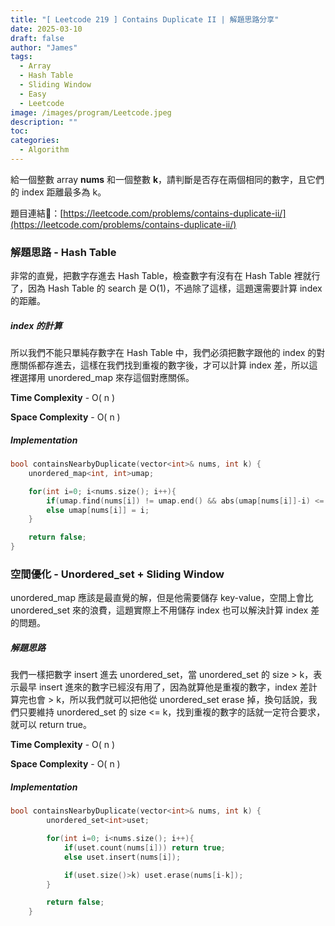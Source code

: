 ```yaml
---
title: "[ Leetcode 219 ] Contains Duplicate II | 解題思路分享"
date: 2025-03-10
draft: false
author: "James"
tags:
  - Array
  - Hash Table
  - Sliding Window
  - Easy
  - Leetcode
image: /images/program/Leetcode.jpeg
description: ""
toc: 
categories:
  - Algorithm
---
```


給一個整數 array **nums** 和一個整數 **k**，請判斷是否存在兩個相同的數字，且它們的 index 距離最多為 k。

題目連結🔗：[https://leetcode.com/problems/contains-duplicate-ii/](https://leetcode.com/problems/contains-duplicate-ii/)

### **解題思路 - Hash Table**

非常的直覺，把數字存進去 Hash Table，檢查數字有沒有在 Hash Table 裡就行了，因為 Hash Table 的 search 是 O(1)，不過除了這樣，這題還需要計算 index 的距離。

##### **index 的計算**

所以我們不能只單純存數字在 Hash Table 中，我們必須把數字跟他的 index 的對應關係都存進去，這樣在我們找到重複的數字後，才可以計算 index 差，所以這裡選擇用 unordered_map 來存這個對應關係。

**Time Complexity** - O( n )

**Space Complexity** - O( n )

##### **Implementation**

```cpp
bool containsNearbyDuplicate(vector<int>& nums, int k) {
    unordered_map<int, int>umap;

    for(int i=0; i<nums.size(); i++){
        if(umap.find(nums[i]) != umap.end() && abs(umap[nums[i]]-i) <= k) return true;
        else umap[nums[i]] = i;
    }

    return false;
}
```

### **空間優化 - Unordered_set + Sliding Window**

unordered_map 應該是最直覺的解，但是他需要儲存 key-value，空間上會比 unordered_set 來的浪費，這題實際上不用儲存 index 也可以解決計算 index 差的問題。

##### **解題思路**

我們一樣把數字 insert 進去 unordered_set，當 unordered_set 的 size > k，表示最早 insert 進來的數字已經沒有用了，因為就算他是重複的數字，index 差計算完也會 > k，所以我們就可以把他從 unordered_set erase 掉，換句話說，我們只要維持 unordered_set 的 size <= k，找到重複的數字的話就一定符合要求，就可以 return true。

**Time Complexity** - O( n )

**Space Complexity** - O( n )

##### **Implementation**

```cpp
bool containsNearbyDuplicate(vector<int>& nums, int k) {
        unordered_set<int>uset;

        for(int i=0; i<nums.size(); i++){
            if(uset.count(nums[i])) return true;
            else uset.insert(nums[i]);

            if(uset.size()>k) uset.erase(nums[i-k]);
        }

        return false;
    }
```